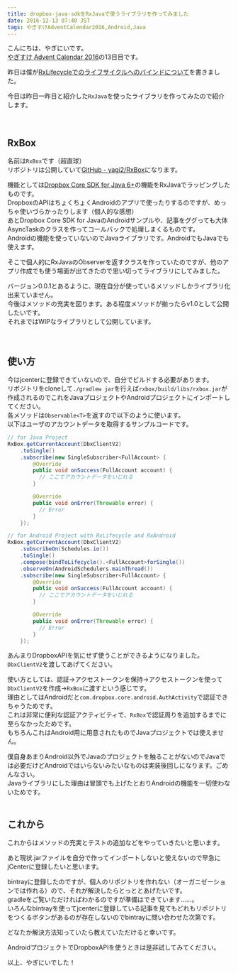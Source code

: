 ```yaml
---
title: dropbox-java-sdkをRxJavaで使うライブラリを作ってみました
date: 2016-12-13 07:40 JST
tags: やぎすけAdventCalendar2016,Android,Java
---
```


こんにちは、やぎにいです。  
[やぎすけ Advent Calendar 2016](http://www.adventar.org/calendars/1800)の13日目です。  
  
昨日は僕が[RxLifecycleでのライフサイクルへのバインドについて](https://blog.yagi2.com/2016/12/12/rxlifecycle.html)を書きました。  

今日は昨日一昨日と紹介した`RxJava`を使ったライブラリを作ってみたので紹介します。  
<br><br>
## RxBox
名前は`RxBox`です（超直球）  
リポジトリは公開していて[GitHub - yagi2/RxBox](https://github.com/yagi2/RxBox)になります。  

機能としては[Dropbox Core SDK for Java 6+](https://github.com/dropbox/dropbox-sdk-java)の機能をRxJavaでラッピングしたものです。  
DropboxのAPIはちょくちょくAndroidのアプリで使ったりするのですが、めっちゃ使いづらかったりします（個人的な感想）  
あとDropbox Core SDK for JavaのAndroidサンプルや、記事をググっても大体AsyncTaskのクラスを作ってコールバックで処理しまくるものです。  
Androidの機能を使っていないのでJavaライブラリです。AndroidでもJavaでも使えます。  
  
そこで個人的にRxJavaのObserverを返すクラスを作っていたのですが、他のアプリ作成でも使う場面が出てきたので思い切ってライブラリにしてみました。  
  
バージョン0.0.1とあるように、現在自分が使っているメソッドしかライブラリ化出来ていません。  
今後はメソッドの充実を図ります。ある程度メソッドが揃ったらv1.0として公開したいです。  
それまではWIPなライブラリとして公開しています。  
<br><br>
## 使い方
今はjcenterに登録できていないので、自分でビルドする必要があります。  
リポジトリをcloneして`./gradlew jar`を行えば`rxbox/build/libs/rxbox.jar`が作成されるのでこれをJavaプロジェクトやAndroidプロジェクトにインポートしてください。  
各メソッドは`Observable<T>`を返すので以下のように使います。  
以下はユーザのアカウントデータを取得するサンプルコードです。

```java
// for Java Project
RxBox.getCurrentAccount(DbxClientV2)
    .toSingle()
    .subscribe(new SingleSubscriber<FullAccount> {
        @Override
        public void onSuccess(FullAccount account) {
          // ここでアカウントデータをいじれる
        }

        @Override
        public void onError(Throwable error) {
          // Error
        }
    }); 

// for Android Project with RxLifecycle and RxAndroid
RxBox.getCurrentAccount(DbxClientV2)
    .subscribeOn(Schedules.io())
    .toSingle()
    .compose(bindToLifecycle().<FullAccount>forSingle())
    .observeOn(AndroidSchedulers.mainThread())
    .subscribe(new SingleSubscriber<FullAccount> {
        @Override
        public void onSuccess(FullAccount account) {
          // ここでアカウントデータをいじれる
        }

        @Override
        public void onError(Throwable error) {
          // Error
        }
    });
```
  
あんまりDropboxAPIを気にせず使うことができるようになりました。  
`DbxClientV2`を渡してあげてください。  
  
使い方としては、認証→アクセストークンを保持→アクセストークンを使って`DbxClientV2`を作成→`RxBox`に渡すという感じです。  
理由としてはAndroidだと`com.dropbox.core.android.AuthActivity`で認証できちゃうためです。  
これは非常に便利な認証アクティビティで、`RxBox`で認証周りを追加するまでに至らなかったためです。  
もちろんこれはAndroid用に用意されたものでJavaプロジェクトでは使えません。  
  
僕自身あまりAndroid以外でJavaのプロジェクトを触ることがないのでJavaでは必要だけどAndroidではいらないみたいなものは実装後回しになります。ごめんなさい。  
Javaライブラリにした理由は冒頭でも上げたとおりAndroidの機能を一切使わないためです。
<br><br>
## これから
これからはメソッドの充実とテストの追加などをやっていきたいと思います。  
  
あと現状.jarファイルを自分で作ってインポートしないと使えないので早急にjCenterに登録したいと思います。  
  
bintrayに登録したのですが、個人のリポジトリを作れない（オーガニゼーションでは作れる）ので、それが解決したらとっととあげたいです。  
gradleをご覧いただければわかるのですが準備はできています……。  
いろんなbintrayを使ってjcenterに登録している記事を見てもどれもリポジトリをつくるボタンがあるのが存在しないのでbintrayに問い合わせた次第です。  
  
どなたか解決方法知っていたら教えていただけると幸いです。  
  
AndroidプロジェクトでDropboxAPIを使うときは是非試してみてください。

以上、やぎにいでした！
